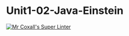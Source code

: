 # Unit1-02-Java-Einstein
[![Mr Coxall's Super Linter](https://github.com/ICS4U-Programming-AdrijanV/Unit1-02-Java-Einstein/workflows/Mr%20Coxall's%20Super%20Linter/badge.svg)](https://github.com/ICS4U-Programming-AdrijanV/Unit1-02-Java-Einstein/actions/)
